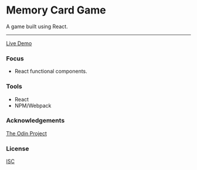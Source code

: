 # Memory Card Game
A game built using React. 

<hr/>

[Live Demo](https://jonro2955.github.io/odin_javascript_8_cv_application/)

### Focus  
- React functional components.

### Tools 
- React
- NPM/Webpack
 
### Acknowledgements

[The Odin Project](https://www.theodinproject.com/)

### License

[ISC](https://opensource.org/licenses/ISC)